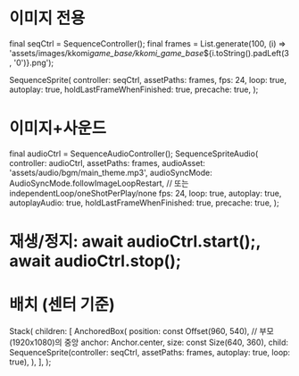# 이미지 전용

final seqCtrl = SequenceController();
final frames = List.generate(100, (i) => 'assets/images/kkomi*game_base/kkomi_game_base*${i.toString().padLeft(3, '0')}.png');

SequenceSprite(
controller: seqCtrl,
assetPaths: frames,
fps: 24,
loop: true,
autoplay: true,
holdLastFrameWhenFinished: true,
precache: true,
);

# 이미지+사운드

final audioCtrl = SequenceAudioController();
SequenceSpriteAudio(
controller: audioCtrl,
assetPaths: frames,
audioAsset: 'assets/audio/bgm/main_theme.mp3',
audioSyncMode: AudioSyncMode.followImageLoopRestart, // 또는 independentLoop/oneShotPerPlay/none
fps: 24,
loop: true,
autoplay: true,
autoplayAudio: true,
holdLastFrameWhenFinished: true,
precache: true,
);

# 재생/정지: await audioCtrl.start();, await audioCtrl.stop();

# 배치 (센터 기준)

Stack(
children: [
AnchoredBox(
position: const Offset(960, 540), // 부모(1920x1080)의 중앙
anchor: Anchor.center,
size: const Size(640, 360),
child: SequenceSprite(controller: seqCtrl, assetPaths: frames, autoplay: true, loop: true),
),
],
);

